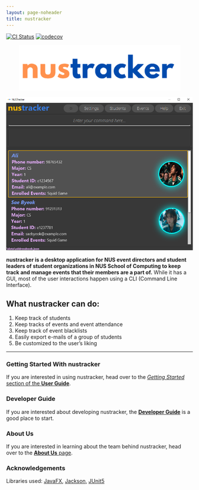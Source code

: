 ```yaml
---
layout: page-noheader
title: nustracker
---
```


[![CI Status](https://github.com/AY2122S1-CS2103T-T11-1/tp/workflows/Java%20CI/badge.svg)](https://github.com/AY2122S1-CS2103T-T11-1/tp/actions)
[![codecov](https://codecov.io/gh/AY2122S1-CS2103T-T11-1/tp/branch/master/graph/badge.svg)](https://codecov.io/gh/AY2122S1-CS2103T-T11-1/tp)


<p align="center">
  <img src="images/nustracker.png" />
</p>


![Ui](images/Ui.png)

**nustracker is a desktop application for NUS event directors and student leaders of student organizations in NUS School of Computing to keep track and manage events that their members are a part of.** While it has a GUI, most of the user interactions happen using a CLI (Command Line Interface).

## What nustracker can do:
1. Keep track of students
2. Keep tracks of events and event attendance
3. Keep track of event blacklists
4. Easily export e-mails of a group of students
5. Be customized to the user’s liking

------

### Getting Started With nustracker
If you are interested in using nustracker, head over to the [_Getting Started_ section of the **User Guide**](UserGuide.html#getting-started).

### Developer Guide
If you are interested about developing nustracker, the [**Developer Guide**](DeveloperGuide.html) is a good place to start.

### About Us
If you are interested in learning about the team behind nustracker, head over to the [**About Us** page](AboutUs.html).

### Acknowledgements

Libraries used: [JavaFX](https://openjfx.io/), [Jackson](https://github.com/FasterXML/jackson), [JUnit5](https://github.com/junit-team/junit5)
